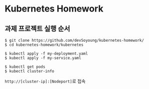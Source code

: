 # Kubernetes Homework
## 과제 프로젝트 실행 순서
```
$ git clone https://github.com/devSoyoung/kubernetes-homework/
$ cd kubernetes-homework/kubernetes
```

```
$ kubectl apply -f my-deployment.yaml
$ kubectl apply -f my-service.yaml
```

```
$ kubectl get pods
$ kubectl cluster-info
```

`http://[cluster-ip]:[Nodeport]`로 접속
